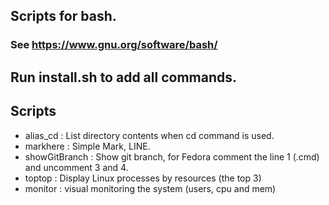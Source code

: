 ## Scripts for bash.  
### See https://www.gnu.org/software/bash/  
  
## Run install.sh to add all commands.    
  
## Scripts  
*  alias_cd : List directory contents when cd command is used.  
*  markhere : Simple Mark, LINE.  
*  showGitBranch : Show git branch, for Fedora comment the line 1 (.cmd)  
and uncomment 3 and 4.  
*  toptop : Display Linux processes by resources (the top 3)  
*  monitor : visual monitoring the system (users, cpu and mem)  

